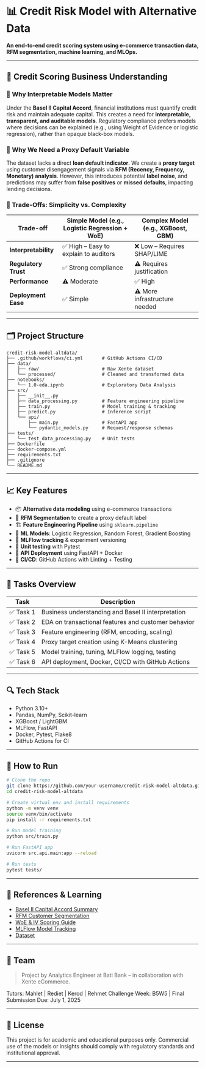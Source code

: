 # 📊 Credit Risk Model with Alternative Data

**An end-to-end credit scoring system using e-commerce transaction data, RFM segmentation, machine learning, and MLOps.**

---

## 🧠 Credit Scoring Business Understanding

### 📌 Why Interpretable Models Matter
Under the **Basel II Capital Accord**, financial institutions must quantify credit risk and maintain adequate capital. This creates a need for **interpretable, transparent, and auditable models**. Regulatory compliance prefers models where decisions can be explained (e.g., using Weight of Evidence or logistic regression), rather than opaque black-box models.

### 📌 Why We Need a Proxy Default Variable
The dataset lacks a direct **loan default indicator**. We create a **proxy target** using customer disengagement signals via **RFM (Recency, Frequency, Monetary) analysis**. However, this introduces potential **label noise**, and predictions may suffer from **false positives** or **missed defaults**, impacting lending decisions.

### 📌 Trade-Offs: Simplicity vs. Complexity
| Trade-off | Simple Model (e.g., Logistic Regression + WoE) | Complex Model (e.g., XGBoost, GBM) |
|----------|------------------------------------------|----------------------------------|
| **Interpretability** | ✅ High – Easy to explain to auditors | ❌ Low – Requires SHAP/LIME |
| **Regulatory Trust** | ✅ Strong compliance | ⚠️ Requires justification |
| **Performance** | ⚠️ Moderate | ✅ High |
| **Deployment Ease** | ✅ Simple | ⚠️ More infrastructure needed |

---

## 🗂 Project Structure

```
credit-risk-model-altdata/
├── .github/workflows/ci.yml       # GitHub Actions CI/CD
├── data/
│   ├── raw/                       # Raw Xente dataset
│   └── processed/                 # Cleaned and transformed data
├── notebooks/
│   └── 1.0-eda.ipynb              # Exploratory Data Analysis
├── src/
│   ├── __init__.py
│   ├── data_processing.py         # Feature engineering pipeline
│   ├── train.py                   # Model training & tracking
│   ├── predict.py                 # Inference script
│   └── api/
│       ├── main.py                # FastAPI app
│       └── pydantic_models.py     # Request/response schemas
├── tests/
│   └── test_data_processing.py    # Unit tests
├── Dockerfile
├── docker-compose.yml
├── requirements.txt
├── .gitignore
└── README.md
```

---

## 📈 Key Features

- 📦 **Alternative data modeling** using e-commerce transactions
- 🧮 **RFM Segmentation** to create a proxy default label
- 🏗️ **Feature Engineering Pipeline** using `sklearn.pipeline`
- 🤖 **ML Models**: Logistic Regression, Random Forest, Gradient Boosting
- 🧪 **MLFlow tracking** & experiment versioning
- 🧪 **Unit testing** with Pytest
- 🚀 **API Deployment** using FastAPI + Docker
- 🔁 **CI/CD**: GitHub Actions with Linting + Testing

---

## 🚧 Tasks Overview

| Task | Description |
|------|-------------|
| ✅ Task 1 | Business understanding and Basel II interpretation |
| ✅ Task 2 | EDA on transactional features and customer behavior |
| ✅ Task 3 | Feature engineering (RFM, encoding, scaling) |
| ✅ Task 4 | Proxy target creation using K-Means clustering |
| ✅ Task 5 | Model training, tuning, MLFlow logging, testing |
| ✅ Task 6 | API deployment, Docker, CI/CD with GitHub Actions |

---

## 🔍 Tech Stack

- Python 3.10+
- Pandas, NumPy, Scikit-learn
- XGBoost / LightGBM
- MLFlow, FastAPI
- Docker, Pytest, Flake8
- GitHub Actions for CI

---

## 🚀 How to Run

```bash
# Clone the repo
git clone https://github.com/your-username/credit-risk-model-altdata.git
cd credit-risk-model-altdata

# Create virtual env and install requirements
python -m venv venv
source venv/bin/activate
pip install -r requirements.txt

# Run model training
python src/train.py

# Run FastAPI app
uvicorn src.api.main:app --reload

# Run tests
pytest tests/
```

---

## 📎 References & Learning

- [Basel II Capital Accord Summary](https://www.hkma.gov.hk/media/eng/doc/key-functions/financial-infrastructure/alternative_credit_scoring.pdf)
- [RFM Customer Segmentation](https://www.ncbi.nlm.nih.gov/pmc/articles/PMC8860138/)
- [WoE & IV Scoring Guide](https://www.listendata.com/2015/03/weight-of-evidence-woe-and-information.html)
- [MLFlow Model Tracking](https://mlflow.org/)
- [Dataset](https://www.kaggle.com/datasets/atwine/xente-challenge)

---

## 👥 Team

> Project by Analytics Engineer at Bati Bank – in collaboration with Xente eCommerce.

Tutors: Mahlet | Rediet | Kerod | Rehmet
Challenge Week: B5W5 | Final Submission Due: July 1, 2025

---

## 📄 License

This project is for academic and educational purposes only. Commercial use of the models or insights should comply with regulatory standards and institutional approval.

---

